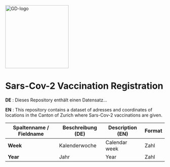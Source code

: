 
<img src="https://github.com/openZH/covid_19/blob/master/gd.png" alt="GD-logo" width="200"/>

# Sars-Cov-2 Vaccination Registration


__DE__ : Dieses Repository enthält einen Datensatz...

__EN__ : This repository contains a dataset of adresses and coordinates of locations in the Canton of Zurich where Sars-Cov-2 vaccinations are given. 


| Spaltenname / Fieldname      | Beschreibung (DE)                               | Description (EN)   | Format |
|---------------------|--------------------------------------------|------------|------|
| __Week__  | Kalenderwoche| Calendar week |Zahl|
| __Year__  | Jahr | Year |Zahl|


